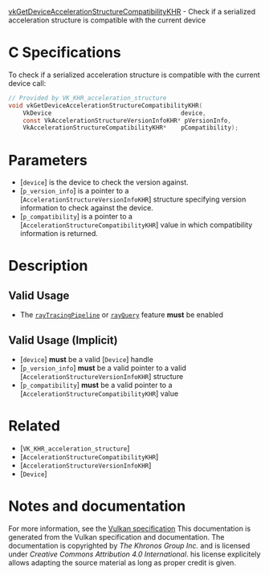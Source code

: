 [vkGetDeviceAccelerationStructureCompatibilityKHR](https://www.khronos.org/registry/vulkan/specs/1.3-extensions/man/html/vkGetDeviceAccelerationStructureCompatibilityKHR.html) - Check if a serialized acceleration structure is compatible with the current device

# C Specifications
To check if a serialized acceleration structure is compatible with the
current device call:
```c
// Provided by VK_KHR_acceleration_structure
void vkGetDeviceAccelerationStructureCompatibilityKHR(
    VkDevice                                    device,
    const VkAccelerationStructureVersionInfoKHR* pVersionInfo,
    VkAccelerationStructureCompatibilityKHR*    pCompatibility);
```

# Parameters
- [`device`] is the device to check the version against.
- [`p_version_info`] is a pointer to a [`AccelerationStructureVersionInfoKHR`] structure specifying version information to check against the device.
- [`p_compatibility`] is a pointer to a [`AccelerationStructureCompatibilityKHR`] value in which compatibility information is returned.

# Description
## Valid Usage
-    The [`rayTracingPipeline`](https://www.khronos.org/registry/vulkan/specs/1.3-extensions/html/vkspec.html#features-rayTracingPipeline) or [`rayQuery`](https://www.khronos.org/registry/vulkan/specs/1.3-extensions/html/vkspec.html#features-rayQuery) feature  **must**  be enabled

## Valid Usage (Implicit)
-  [`device`] **must**  be a valid [`Device`] handle
-  [`p_version_info`] **must**  be a valid pointer to a valid [`AccelerationStructureVersionInfoKHR`] structure
-  [`p_compatibility`] **must**  be a valid pointer to a [`AccelerationStructureCompatibilityKHR`] value

# Related
- [`VK_KHR_acceleration_structure`]
- [`AccelerationStructureCompatibilityKHR`]
- [`AccelerationStructureVersionInfoKHR`]
- [`Device`]

# Notes and documentation
For more information, see the [Vulkan specification](https://www.khronos.org/registry/vulkan/specs/1.3-extensions/html/vkspec.html)
This documentation is generated from the Vulkan specification and documentation.
The documentation is copyrighted by *The Khronos Group Inc.* and is licensed under *Creative Commons Attribution 4.0 International*.
his license explicitely allows adapting the source material as long as proper credit is given.
        